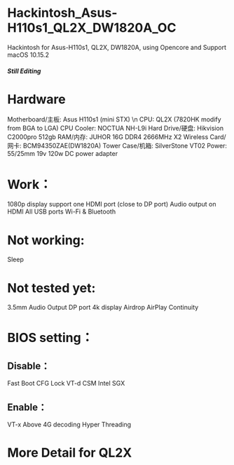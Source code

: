# Hackintosh_Asus-H110s1_QL2X_DW1820A_OC
Hackintosh for Asus-H110s1, QL2X, DW1820A, using Opencore and Support macOS 10.15.2 

##### Still Editing 


# Hardware
Motherboard/主板: Asus H110s1 (mini STX) \n
CPU: QL2X (7820HK modify from BGA to LGA)
CPU Cooler: NOCTUA NH-L9i
Hard Drive/硬盘: Hikvision C2000pro 512gb
RAM/内存: JUHOR 16G DDR4 2666MHz X2
Wireless Card/网卡: BCM94350ZAE(DW1820A)
Tower Case/机箱: SilverStone  VT02
Power: 55/25mm 19v 120w DC power adapter

# Work：
1080p display support one HDMI port (close to DP port)
Audio output on HDMI
All USB ports
Wi-Fi & Bluetooth

# Not working:
Sleep

# Not tested yet:
3.5mm Audio Output 
DP port
4k display
Airdrop
AirPlay
Continuity

# BIOS setting：

## Disable：
  Fast Boot
  CFG Lock 
  VT-d
  CSM
  Intel SGX

## Enable：
  VT-x
  Above 4G decoding
  Hyper Threading
  
# More Detail for QL2X

